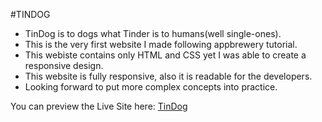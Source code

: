 #TINDOG

- TinDog is to dogs what Tinder is to humans(well single-ones).
- This is the very first website I made following appbrewery tutorial.
- This webiste contains only HTML and CSS yet I was able to create a  responsive design.
- This website is fully responsive, also it is readable for the developers.
- Looking forward to put more complex concepts into practice.

You can preview the Live Site here: [TinDog](https://pooja-sanap-53.github.io/Web-Development-Projects/001_TinDog/HTML/index.html)
